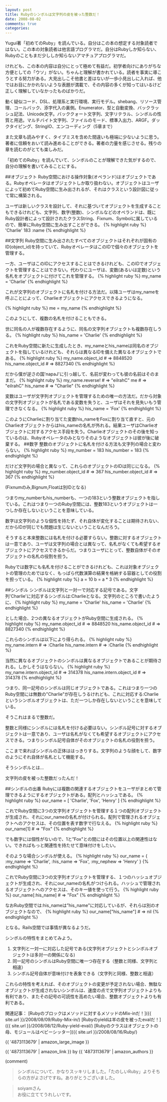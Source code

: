 ```yaml
---
layout: post
title: Rubyのシンボルは文字列の皮を被った整数だ！
date: 2008-08-02
comments: true
categories:
---
```



Yugui著「初めてのRuby」を読んでいる。自分はこの本の想定する対象読者ではない。この本の対象読者は他言語プログラマだ。自分はRubyしか知らない、Rubyのこともまだ少ししか知らないアマチュアプログラマだ。

けれども、この本の内容は自分にとって極めて有益だ。初学者向けにありがちな方便としての「ウソ」がない。ちゃんと理解が書かれている。読者を事実に導こうとする努力がある。大見出しこそ他書と差はないが一歩小見出しに入れば、他ではお目にかかれないような表題が満載で、その内容の多くが知ってはいるけど正しく理解していなかったものばかりだ。

動く疑似コード、DSL、処理系と実行環境、実行モデル。shebang、リソース管理、コールバック、添字代入の裏側。Enumerator、型と自動変換、バックラッシュ記法、Unicode文字。バッククォート文字列、文字リテラル、シンボルの性質と用途。マルチバイト文字列、ファイルのモード、標準入出力、ARGF。ダックタイピング、StringIO、エンコーディング（5章まで）

また文章も読みやすく、タイプミスを含めた間違いも極端に少ないように思う。著者に信頼をおいて読み進めることができる。著者の力量を感じさせる。残りの章を読むのがとても楽しみだ。

「初めてのRuby」を読んでいて、シンボルのことが理解できた気がするので、自分の理解を書いてみることにする。

##オブジェクト
Ruby空間における操作対象(オペランド)はオブジェクトである。Rubyオペレータはオブジェクトしか取り扱わない。オブジェクトはユーザによって初めてRuby空間に生み出されるが、それはクラスという設計図に従って常に構築される。

ユーザは新しいクラスを設計して、それに基づいてオブジェクトを生成することもできるけれども、文字列、数字(整数)、シンボルなどのオペランドは、既にRuby設計者によって設計されたクラスString、Fixnum、Symbolに属しているので、簡単にRuby空間に生み出すことができる。
{% highlight ruby %}
'Charlie'
183
:name
{% endhighlight %}

##文字列
Ruby空間に生み出されたすべてのオブジェクトはそれぞれが固有のID(object_id)を持っていて、RubyオペレータはこのIDで個々のオブジェクトを管理する。

一方、ユーザはこのIDにアクセスすることはできるけれども、このIDでオブジェクトを管理することはできない。代わりにユーザは、変数(あるいは定数)という名札をオブジェクトに付けてこれを管理する。
{% highlight ruby %}
my_name = 'Charlie'
{% endhighlight %}

これが文字列のオブジェクトに名札を付ける方法だ。以降ユーザはmy_nameを呼ぶことによって、Charlieオブジェクトにアクセスできるようになる。
 
{% highlight ruby %}
me = my_name
{% endhighlight %}

このようにして、複数の名札を付けることもできる。

世に同名の人が複数存在するように、同名の文字列オブジェクトも複数存在しうる。
{% highlight ruby %}
his_name = 'Charlie'
{% endhighlight %}

これをRuby空間に新たに生成したとき、my_nameとhis_nameは同名のオブジェクトを指しているけれども、それらは異なるIDを備えた異なるオブジェクトである。
{% highlight ruby %}
my_name.object_id  # => 8848520
his_name.object_id  # => 8827340
{% endhighlight %}

だから僕が逆さの国'napaJ'に引っ越して、名前が変わっても彼の名前はそのままだ。
{% highlight ruby %}
my_name.reverse! # => "eilrahC"
me               # => "eilrahC"
his_name         # => "Charlie"
{% endhighlight %}


変数はユーザが文字列オブジェクトを管理するための唯一の方法だ。だから対象の文字列オブジェクトが名札である変数を失うと、ユーザはそれを見失いもう管理できなくなる。
{% highlight ruby %}
his_name = 'Fox'
{% endhighlight %}

このようにCharlieに割り当てた変数his_nameをFoxに割り当て直すと、元のCharlieオブジェクトからはhis_nameの名札が外れる。結果ユーザはCharlieオブジェクトに対するアクセス手段を失う。Charlieオブジェクトのその後を知っているのは、Rubyオペレータのみとなりそのようなオブジェクトは彼が後に破棄する。
##数字
整数のオブジェクトに名札を付ける方法も文字列の場合と変わらない。
{% highlight ruby %}
my_number = 183
his_number = 183
{% endhighlight %}

だけど文字列の場合と異なって、これらのオブジェクトのIDは同じになる。
{% highlight ruby %}
my_number.object_id  # => 367
his_number.object_id  # => 367
{% endhighlight %}

(Fixnumのみ,Bignum,Floatは別IDとなる)

つまりmy_numberもhis_numberも、一つの183という整数オブジェクトを指している。これはつまり一つのRuby空間には、整数183というオブジェクトは一つしか存在しないということを意味している。

数字は文字列のような個性を持たず、それ自体が変化することは期待されない、だからIDが同じでも問題は生じないということなんだろう。

そうすると本来整数には名札を付ける必要すらない。整数に対するオブジェクトは一意であり、ユーザは文字列の場合とは異なって、名札がなくても希望するオブジェクトにアクセスできるからだ。つまりユーザにとって、整数自体がそのオブジェクトの名札の役割を担う。

Rubyでは数字にも名札を付けることができるけれども、これは対象オブジェクトの管理のためではなく、もっぱら代数演算の結果を格納する容器としての役割を担っている。
{% highlight ruby %}
a = 10
b = a * 3
{% endhighlight %}

##シンボル
シンボルは文字列と一対一で対応する記号である。文字列'Charlie'に対応するシンボルは:Charlieとなる。文字列のところで書いたように、
{% highlight ruby %}
my_name = 'Charlie'
his_name = 'Charlie'
{% endhighlight %}

とした場合、2つの異なるオブジェクトがRuby空間に生成される。
{% highlight ruby %}
my_name.object_id  # => 8848520
his_name.object_id  # => 8827340
{% endhighlight %}

これらのシンボルは以下により得られる。
{% highlight ruby %}
my_name.intern # => :Charlie
his_name.intern # => :Charlie
{% endhighlight %}

当然に異なるオブジェクトのシンボルは異なるオブジェクトであることが期待される。しかしそうはならない。
{% highlight ruby %}
my_name.intern.object_id # => 314378
his_name.intern.object_id # => 314378
{% endhighlight %}

つまり、同一記号のシンボルは同じオブジェクトである。これはつまり一つのRuby空間には無数の"Charlie"が存在しうるけれども、これに対応する:Charlieというシンボルオブジェクトは、ただ一つしか存在しないということを意味している。

そうこれはまるで整数だ。

整数と同様にシンボルには名札を付ける必要はない。シンボル記号に対するオブジェクトは一意であり、ユーザは名札がなくても希望するオブジェクトにアクセスできる。つまりシンボル記号自体がそのオブジェクトの名札の役割を担う。

ここまで来ればシンボルの正体ははっきりする。文字列のような顔をして、数字のようにそれ自体が名札として機能する。

そうシンボルとは…

文字列の皮を被った整数だったんだ！

##シンボルの出番
Rubyには複数の関連するオブジェクトをユーザがまとめて管理できるようにするオブジェクトがある。配列とハッシュである。
{% highlight ruby %}
our_name = [ 'Charlie', 'Fox', 'Henry' ]
{% endhighlight %}

これでRuby空間に3つの文字列オブジェクトを管理する１つの配列オブジェクトが生成され、それにour_nameの名札が付けられる。配列で管理されるオブジェクトへのアクセスは、その位置を表す数字で行なえる。
{% highlight ruby %}
our_name[1] # => "Fox"
{% endhighlight %}

でも数字には個性がないので、1と”Fox"との間にはその位置以上の関連性はない。できればもっと関連性を持たせて意味付けをしたい。

そのような場合シンボルが使える。
{% highlight ruby %}
our_name = { :my_name => 'Charlie', :his_name => 'Fox', :my_nephew => 'Henry' }
{% endhighlight %}

これでRuby空間に3つの文字列オブジェクトを管理する、１つのハッシュオブジェクトが生成され、それにour_nameの名札がつけられる。ハッシュで管理されるオブジェクトへのアクセスは、そのキー値を使って行う。
{% highlight ruby %}
our_name[:his_name] # => "Fox"
{% endhighlight %}

なおRuby空間では:his_nameは”his_name"に対応しているが、それらは別のオブジェクトなので、
{% highlight ruby %}
our_name["his_name"] # => nil
{% endhighlight %}

となる。Rails空間では事情が異なるようだ。

シンボルの特性をまとめてみよう。

1. 文字列と一対一に対応した記号である(文字列オブジェクトとシンボルオブジェクトは多対一の関係になる)
1. 同一記号のシンボルはRuby空間に唯一つ存在する（整数と同様、文字列と相違）
1. シンボル記号自体が意味付けを表象できる（文字列と同様、整数と相違）

これらの特性を考えれば、そのオブジェクトの変更が予定されない場合、無駄なオブジェクトが生成されないシンボルは、速度の点で文字列オブジェクトよりも有利であり、またその記号の可読性を高めたい場合、整数オブジェクトよりも有利である。

関連記事：
[Rubyのブロックはメソッドに対するメソッドのMix-inだ！]({{ site.url }}/2008/08/09/Ruby-Mix-in/)
[Rubyのyieldは羊の皮を被ったevalだ！]({{ site.url }}/2008/08/12/Ruby-yield-eval/)
[Rubyのクラスはオブジェクトの母、モジュールはベビーシッター]({{ site.url }}/2008/08/16/Ruby/)

{{ '4873113679' | amazon_large_image }}

{{ '4873113679' | amazon_link }} by {{ '4873113679' | amazon_authors }}

(comment)
>シンボルについて、かなりスッキリしました。「たのしいRuby」よりそちらの方がよさげですね。ありがとうございました。

>soiyamさん<br>お役に立ててうれしいです。
